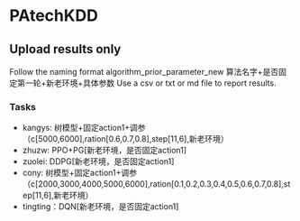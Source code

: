 # PAtechKDD

## Upload results only 

Follow the naming format algorithm_prior_parameter_new
算法名字+是否固定第一轮+新老环境+具体参数
Use a csv or txt or md file to report results.

### Tasks
- kangys: 树模型+固定action1+调参（c[5000,6000],ration[0.6,0.7,0.8],step[11,6],新老环境）
- zhuzw: PPO+PG[新老环境，是否固定action1]
- zuolei: DDPG[新老环境，是否固定action1]
- cony: 树模型+固定action1+调参（c[2000,3000,4000,5000,6000],ration[0.1,0.2,0.3,0.4,0.5,0.6,0.7,0.8],step[11,6],新老环境）
- tingting：DQN[新老环境，是否固定action1]
